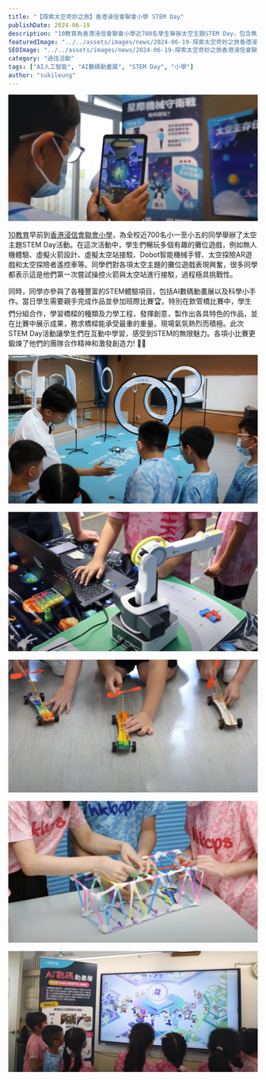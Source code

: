 ```yaml
---
title: "【探索太空奇妙之旅】香港浸信會聯會小學 STEM Day"
publishDate: 2024-06-19
description: "10教育為香港浸信會聯會小學近700名學生舉辦太空主題STEM Day，包含無人機體驗、虛擬火箭設計、AI數碼動畫展等活動，鍛煉團隊合作精神，激發創造力。"
featuredImage: "../../assets/images/news/2024-06-19-探索太空奇妙之旅香港浸信會聯會小學-stem-day/image1.png"
SEOImage: "../../assets/images/news/2024-06-19-探索太空奇妙之旅香港浸信會聯會小學-stem-day/image1.png"
category: "過往活動"
tags: ["AI人工智能", "AI數碼動畫展", "STEM Day", "小學"]
author: "sukileung"
---
```


![](../../assets/images/news/2024-06-19-探索太空奇妙之旅香港浸信會聯會小學-stem-day/image2.png)

[10教育](/)早前到[香港浸信會聯會小學](https://www.hkbcps.edu.hk/)，為全校近700名小一至小五的同學舉辦了太空主題STEM Day活動。在這次活動中，學生們暢玩多個有趣的攤位遊戲，例如無人機體驗、虛擬火箭設計、虛擬太空站接駁、Dobot智能機械手臂、太空探險AR遊戲和太空探險者遙控車等。同學們對各項太空主題的攤位遊戲表現興奮，很多同學都表示這是他們第一次嘗試操控火箭與太空站進行接駁，過程極具挑戰性。

同時，同學亦參與了各種豐富的STEM體驗項目，包括AI數碼動畫展以及科學小手作。當日學生需要親手完成作品並參加班際比賽🏆。特別在飲管橋比賽中，學生們分組合作，學習橋樑的種類及力學工程，發揮創意，製作出各具特色的作品，並在比賽中展示成果，務求橋樑能承受最重的重量。現場氣氛熱烈而積極。此次STEM Day活動讓學生們在互動中學習，感受到STEM的無限魅力。各項小比賽更鍛煉了他們的團隊合作精神和激發創造力! 🤝💡

![](../../assets/images/news/2024-06-19-探索太空奇妙之旅香港浸信會聯會小學-stem-day/image3.png)

![](../../assets/images/news/2024-06-19-探索太空奇妙之旅香港浸信會聯會小學-stem-day/image4.png)

![](../../assets/images/news/2024-06-19-探索太空奇妙之旅香港浸信會聯會小學-stem-day/image5.png)

![](../../assets/images/news/2024-06-19-探索太空奇妙之旅香港浸信會聯會小學-stem-day/image6.png)

![](../../assets/images/news/2024-06-19-探索太空奇妙之旅香港浸信會聯會小學-stem-day/image7.png)

###
